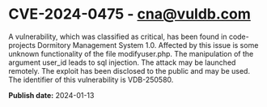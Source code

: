 # CVE-2024-0475 - cna@vuldb.com

A vulnerability, which was classified as critical, has been found in code-projects Dormitory Management System 1.0. Affected by this issue is some unknown functionality of the file modifyuser.php. The manipulation of the argument user_id leads to sql injection. The attack may be launched remotely. The exploit has been disclosed to the public and may be used. The identifier of this vulnerability is VDB-250580.

**Publish date:** 2024-01-13
